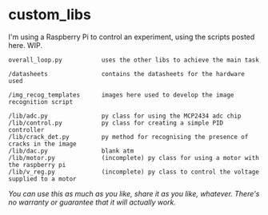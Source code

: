 # custom_libs

I'm using a Raspberry Pi to control an experiment, using the scripts posted here. WIP.

```
overall_loop.py           uses the other libs to achieve the main task

/datasheets               contains the datasheets for the hardware used

/img_recog_templates      images here used to develop the image recognition script

/lib/adc.py               py class for using the MCP2434 adc chip
/lib/control.py           py class for creating a simple PID controller
/lib/crack_det.py         py method for recognising the presence of cracks in the image
/lib/dac.py               blank atm
/lib/motor.py             (incomplete) py class for using a motor with the raspberry pi
/lib/v_reg.py             (incomplete) py class to control the voltage supplied to a motor
```
*You can use this as much as you like, share it as you like, whatever. There's no warranty or guarantee that it will actually work.*
